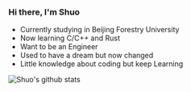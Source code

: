 ### Hi there, I'm Shuo

- Currently studying in Beijing Forestry University
- Now learning C/C++ and Rust
- Want to be an Engineer
- Used to have a dream but now changed
- Little knowledge about coding but keep Learning

![Shuo's github stats](https://github-readme-stats.vercel.app/api?username=eletronicos)


<!--
**eletronicos/eletronicos** is a ✨ _special_ ✨ repository because its `README.md` (this file) appears on your GitHub profile.

Here are some ideas to get you started:

- 🔭 I’m currently working on ...
- 🌱 I’m currently learning ...
- 👯 I’m looking to collaborate on ...
- 🤔 I’m looking for help with ...
- 💬 Ask me about ...
- 📫 How to reach me: ...
- 😄 Pronouns: ...
- ⚡ Fun fact: ...
-->
